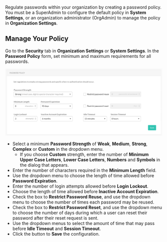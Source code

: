 <!--
title: "Configure the Password Policy of the Contrast Interface"
description: "Guidelines for configuring the password policy for the Contrast interface"
tags: "Admin system settings security password policy administration"
-->

Regulate passwords within your organization by creating a password policy. You must be a SuperAdmin to configure the default policy in **System Settings**, or an organization administrator (OrgAdmin) to manage the policy in **Organization Settings**.  

## Manage Your Policy

Go to the **Security** tab in **Organization Settings** or **System Settings**. In the **Password Policy** form, set minimum and maximum requirements for all passwords. 

<a href="assets/images/Security-password-policy.png" rel="lightbox" title="Password Policy form"><img class="thumbnail" src="assets/images/Security-password-policy.png"/></a>

* Select a minimum **Password Strength** of **Weak**, **Medium**, **Strong**, **Complex** or **Custom** in the dropdown menu. 
  * If you choose **Custom** strength, enter the number of **Minimum Upper Case Letters**, **Lower Case Letters**, **Numbers** and **Symbols** in the dialog that appears. 
* Enter the number of characters required in the **Minimum Length** field. 
* Use the dropdown menu to choose the length of time allowed before **Password Expiration**. 
* Enter the number of login attempts allowed before **Login Lockout**.
* Choose the length of time allowed before **Inactive Account Expiration**.
* Check the box to **Restrict Password Reuse**, and use the dropdown menu to choose the number of times each password may be reused. 
* Check the box to **Restrict Password Reset**, and use the dropdown menu to choose the number of days during which a user can reset their password after their reset request is sent. 
* Use the dropdown menus to select the amount of time that may pass before **Idle Timeout** and **Session Timeout**. 
* Click the button to **Save** the configuration. 